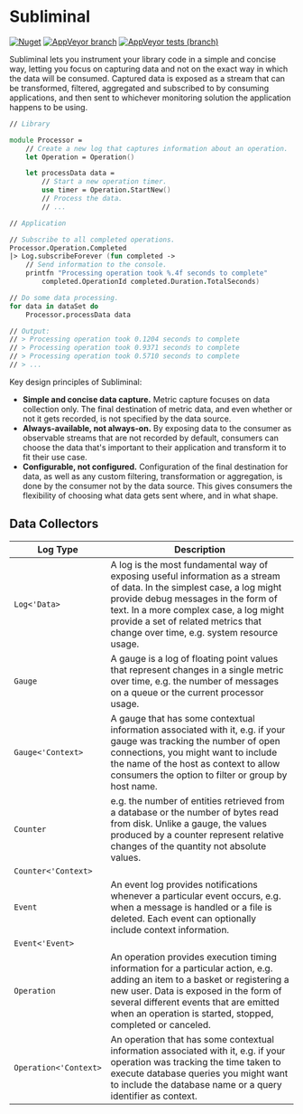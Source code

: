 # Subliminal

[![Nuget](https://img.shields.io/nuget/v/Subliminal?label=package&logo=nuget&logoColor=white)](https://www.nuget.org/packages/Subliminal/)
[![AppVeyor branch](https://img.shields.io/appveyor/ci/rob-earwaker/subliminal/master?logo=appveyor&logoColor=white)](https://ci.appveyor.com/project/rob-earwaker/subliminal/branch/master)
[![AppVeyor tests (branch)](https://img.shields.io/appveyor/tests/rob-earwaker/subliminal/master?logo=appveyor&logoColor=white&compact_message)](https://ci.appveyor.com/project/rob-earwaker/subliminal/branch/master/tests)

Subliminal lets you instrument your library code in a simple and concise way, letting you focus on capturing data and not on the exact way in which the data will be consumed. Captured data is exposed as a stream that can be transformed, filtered, aggregated and subscribed to by consuming applications, and then sent to whichever monitoring solution the application happens to be using.

```fsharp
// Library

module Processor =
    // Create a new log that captures information about an operation.
    let Operation = Operation()

    let processData data =
        // Start a new operation timer.
        use timer = Operation.StartNew()
        // Process the data.
        // ...
```

```fsharp
// Application

// Subscribe to all completed operations.
Processor.Operation.Completed
|> Log.subscribeForever (fun completed ->
    // Send information to the console.
    printfn "Processing operation took %.4f seconds to complete"
        completed.OperationId completed.Duration.TotalSeconds)

// Do some data processing.
for data in dataSet do
    Processor.processData data

// Output:
// > Processing operation took 0.1204 seconds to complete
// > Processing operation took 0.9371 seconds to complete
// > Processing operation took 0.5710 seconds to complete
// > ...
```

Key design principles of Subliminal:

- **Simple and concise data capture.** Metric capture focuses on data collection only. The final destination of metric data, and even whether or not it gets recorded, is not specified by the data source.
- **Always-available, not always-on.** By exposing data to the consumer as observable streams that are not recorded by default, consumers can choose the data that's important to their application and transform it to fit their use case.
- **Configurable, not configured.** Configuration of the final destination for data, as well as any custom filtering, transformation or aggregation, is done by the consumer not by the data source. This gives consumers the flexibility of choosing what data gets sent where, and in what shape.

## Data Collectors

| Log Type | Description |
|-|-|
| `Log<'Data>` | A log is the most fundamental way of exposing useful information as a stream of data. In the simplest case, a log might provide debug messages in the form of text. In a more complex case, a log might provide a set of related metrics that change over time, e.g. system resource usage. |
| `Gauge` | A gauge is a log of floating point values that represent changes in a single metric over time, e.g. the number of messages on a queue or the current processor usage. |
| `Gauge<'Context>` | A gauge that has some contextual information associated with it, e.g. if your gauge was tracking the number of open connections, you might want to include the name of the host as context to allow consumers the option to filter or group by host name. |
| `Counter` | e.g. the number of entities retrieved from a database or the number of bytes read from disk. Unlike a gauge, the values produced by a counter represent relative changes of the quantity not absolute values. |
| `Counter<'Context>` | |
| `Event` | An event log provides notifications whenever a particular event occurs, e.g. when a message is handled or a file is deleted. Each event can optionally include context information. |
| `Event<'Event>` | |
| `Operation` | An operation provides execution timing information for a particular action, e.g. adding an item to a basket or registering a new user. Data is exposed in the form of several different events that are emitted when an operation is started, stopped, completed or canceled. |
| `Operation<'Context>` | An operation that has some contextual information associated with it, e.g. if your operation was tracking the time taken to execute database queries you might want to include the database name or a query identifier as context. |
